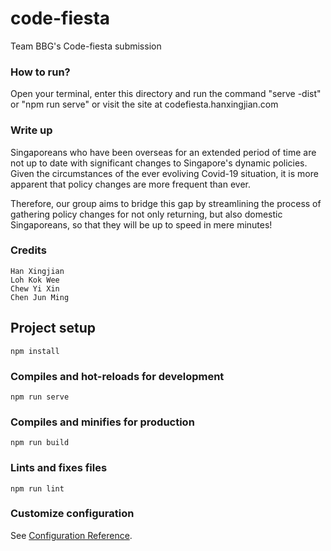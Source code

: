 # code-fiesta
Team BBG's Code-fiesta submission

### How to run?

Open your terminal, enter this directory and run the command "serve -dist" or "npm run serve" or visit the site at codefiesta.hanxingjian.com


### Write up

Singaporeans who have been overseas for an extended period of time are not  up to date with significant changes to Singapore's dynamic policies. Given the circumstances of the ever evoliving Covid-19 situation, it is more apparent that policy changes are more frequent than ever.

Therefore, our group aims to bridge this gap by streamlining the process of gathering policy changes for not only returning, but also domestic Singaporeans, so that they will be up to speed in mere minutes!


### Credits
```
Han Xingjian
Loh Kok Wee
Chew Yi Xin
Chen Jun Ming
```

## Project setup
```
npm install
```

### Compiles and hot-reloads for development
```
npm run serve
```

### Compiles and minifies for production
```
npm run build
```

### Lints and fixes files
```
npm run lint
```

### Customize configuration
See [Configuration Reference](https://cli.vuejs.org/config/).
